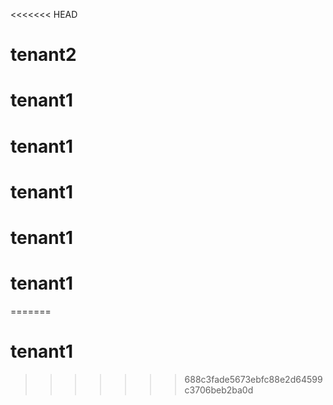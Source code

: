 <<<<<<< HEAD
# tenant2
# tenant1
# tenant1
# tenant1
# tenant1
# tenant1
=======
# tenant1
>>>>>>> 688c3fade5673ebfc88e2d64599c3706beb2ba0d
